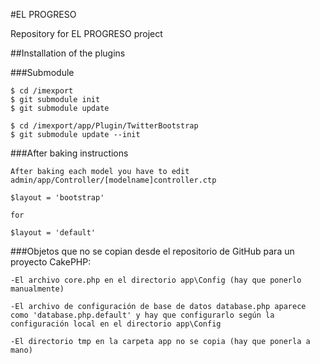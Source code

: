#EL PROGRESO 

Repository for EL PROGRESO project

##Installation of the plugins


###Submodule

	$ cd /imexport
	$ git submodule init
	$ git submodule update 
	
	$ cd /imexport/app/Plugin/TwitterBootstrap
	$ git submodule update --init
	
###After baking instructions

	After baking each model you have to edit 
	admin/app/Controller/[modelname]controller.ctp
	
	$layout = 'bootstrap' 
	
	for 
	
	$layout = 'default'
	

###Objetos que no se copian desde el repositorio de GitHub para un proyecto CakePHP:

	-El archivo core.php en el directorio app\Config (hay que ponerlo manualmente)

	-El archivo de configuración de base de datos database.php aparece como 'database.php.default' y hay que configurarlo según la configuración local en el directorio app\Config

	-El directorio tmp en la carpeta app no se copia (hay que ponerla a mano)
